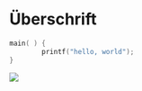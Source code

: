 # Überschrift

```c
main( ) {
        printf("hello, world");
}
```
![](/!https://user-images.githubusercontent.com/127143702/223444276-1b5b9d40-83ee-457c-9766-f8ac823fff05.png)


